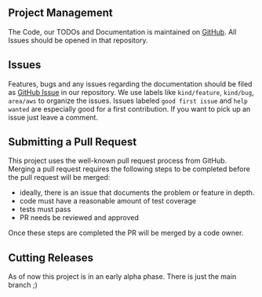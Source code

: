 ## Project Management
The Code, our TODOs and Documentation is maintained on [GitHub](https://github.com/external-secrets/external-secrets). All Issues should be opened in that repository.

## Issues

Features, bugs and any issues regarding the documentation should be filed as [GitHub Issue](https://github.com/external-secrets/external-secrets/issues) in our repository. We use labels like `kind/feature`, `kind/bug`, `area/aws` to organize the issues.
Issues labeled `good first issue` and `help wanted` are especially good for a first contribution. If you want to pick up an issue just leave a comment.

## Submitting a Pull Request

This project uses the well-known pull request process from GitHub. Merging a pull request requires the following steps to be completed before the pull request will be merged:

* ideally, there is an issue that documents the problem or feature in depth.
* code must have a reasonable amount of test coverage
* tests must pass
* PR needs be reviewed and approved

Once these steps are completed the PR will be merged by a code owner.


## Cutting Releases

As of now this project is in an early alpha phase. There is just the main branch ;)
